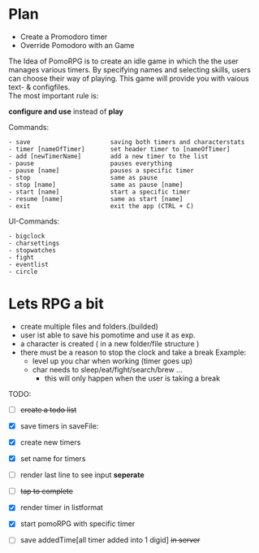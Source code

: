 # Plan
* Create a Promodoro timer
* Override Pomodoro with an Game

The Idea of PomoRPG is to create an idle game in which the the user manages various timers. By specifying names and selecting skills, users can choose their way of playing. This game will provide you with vaious text- & configfiles.  
The most important rule is:
  
**configure and use** instead of **play**   

Commands:
```
- save                      saving both timers and characterstats
- timer [nameOfTimer]       set header timer to [nameOfTimer]
- add [newTimerName]        add a new timer to the list
- pause                     pauses everything
- pause [name]              pauses a specific timer
- stop                      same as pause
- stop [name]               same as pause [name]
- start [name]              start a specific timer
- resume [name]             same as start [name]
- exit                      exit the app (CTRL + C)
```
UI-Commands:
```
- bigclock
- charsettings
- stopwatches
- fight
- eventlist
- circle
```


# Lets RPG a bit 
* create multiple files and folders.(builded)
* user ist able to save his pomotime and use it as exp.
* a character is created ( in a new folder/file structure )
* there must be a reason to stop the clock and take a break
Example:
    * level up you char when working (timer goes up)
    * char needs to sleep/eat/fight/search/brew ...
        * this will only happen when the user is taking a break

TODO:
* [ ] ~~create a todo list~~
* [x] save timers in saveFile:
* [x] create new timers
* [x] set name for timers
* [ ] render last line to see input **seperate**
* [ ] ~~tap to complete~~
* [x] render timer in listformat
* [x] start pomoRPG with specific timer
* [ ] save addedTime[all timer added into 1 digid] ~~in server~~

